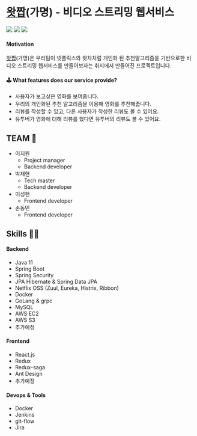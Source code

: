 # [왓짭](https://lab.ssafy.com/s04-bigdata-sub2/s04p22d105)(가명) - 비디오 스트리밍 웹서비스  
 ![](https://badgen.net/gitlab/last-commit/gitlab-org/gitlab-development-kit) ![](https://badgen.net/gitlab/contributors/graphviz/graphviz) ![](https://badgen.net/gitlab/license/gitlab-org/omnibus-gitlab)


#### Motivation
[왓짭](https://lab.ssafy.com/s04-bigdata-sub2/s04p22d105)(가명)은 우리팀이 넷플릭스와 왓차처럼 개인화 된 추천알고리즘을 기반으로한 비디오 스트리밍 웹서비스를 만들어보자는 취지에서 만들어진 프로젝트입니다.



#### 🕹 What features does our service provide? 
- 사용자가 보고싶은 영화를 보여줍니다.
- 우리의 개인화된 추천 알고리즘을 이용해 영화를 추천해줍니다.
- 리뷰를 작성할 수 있고, 다른 사용자가 작성한 리뷰도 볼 수 있어요.
- 유투버가 영화에 대해 리뷰를 했다면 유투버의 리뷰도 볼 수 있어요.


## TEAM 🛵
- 이지원
    - Project manager
    - Backend developer
- 박재현
    - Tech master
    - Backend developer
- 이성헌 
    - Frontend developer
- 손동민
    - Frontend developer


## Skills 🏌🏼

#### Backend
- Java 11
- Spring Boot
- Spring Security
- JPA Hibernate & Spring Data JPA
- Netflix OSS (Zuul, Eureka, Histrix, Ribbon)
- Docker
- GoLang & grpc
- MySQL
- AWS EC2
- AWS S3
- 추가예정

#### Frontend
- React.js
- Redux
- Redux-saga
- Ant Design
- 추가예정

#### Devops & Tools
- Docker
- Jenkins
- git-flow
- Jira



